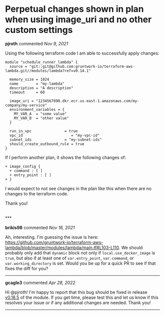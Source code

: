 # Perpetual changes shown in plan when using image_uri and no other custom settings

**pjroth** commented *Nov 9, 2021*

Using the following terraform code I am able to successfully apply changes:
```
module "schedule_runner_lambda" {
  source = "git::git@github.com:gruntwork-io/terraform-aws-lambda.git//modules/lambda?ref=v0.14.1"

  memory_size = 1024
  name        = "my-lambda"
  description = "A description"
  timeout     = 60

  image_uri = "1234567890.dkr.ecr.us-east-1.amazonaws.com/my-company/my-service"
  environment_variables = {
    MY_VAR_A  = "some value"
    MY_VAR_B  = "other value"
  }

  run_in_vpc               = true
  vpc_id                      = "my-vpc-id"
  subnet_ids               = "my-subnet-ids"
  should_create_outbound_rule = true
}
```
If I perform another plan, it shows the following changes of:
```
+ image_config {
  + command : [ ]
  + entry_point : [ ]
+ }
```

I would expect to not see changes in the plan like this when there are no changes to the terraform code.

Thank you!

<br />
***


**brikis98** commented *Nov 16, 2021*

Ah, interesting. I'm guessing the issue is here: https://github.com/gruntwork-io/terraform-aws-lambda/blob/master/modules/lambda/main.tf#L103-L110. We should probably only add that `dynamic` block not only if `local.use_docker_image` is `true`, but also if at least one of `var.entry_point`, `var.command`, or `var.working_directory` is set. Would you be up for a quick PR to see if that fixes the diff for you?
***

**gcagle3** commented *Apr 28, 2022*

Hi @pjroth! I'm happy to report that this bug should be fixed in release [v0.18.5](https://github.com/gruntwork-io/terraform-aws-lambda/releases/tag/v0.18.5) of the module. If you get time, please test this and let us know if this resolves your issue or if any additional changes are needed. Thank you!
***

